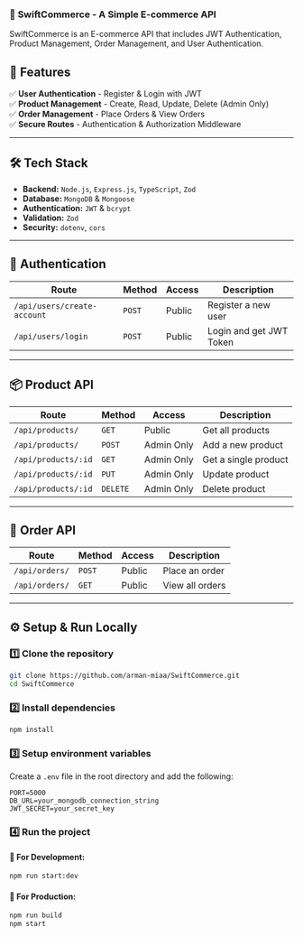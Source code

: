 

### 📌 **SwiftCommerce - A Simple E-commerce API**  

SwiftCommerce is an E-commerce API that includes JWT Authentication, Product Management, Order Management, and User Authentication.

## 🚀 **Features**  
✅ **User Authentication** - Register & Login with JWT  
✅ **Product Management** - Create, Read, Update, Delete (Admin Only)  
✅ **Order Management** - Place Orders & View Orders  
✅ **Secure Routes** - Authentication & Authorization Middleware  

---

## 🛠 **Tech Stack**  

- **Backend:** `Node.js`, `Express.js`, `TypeScript`, `Zod`  
- **Database:** `MongoDB` & `Mongoose`  
- **Authentication:** `JWT` & `bcrypt`  
- **Validation:** `Zod`  
- **Security:** `dotenv`, `cors`  

---


## 🔑 **Authentication**  

| Route             | Method | Access     | Description       |
|------------------|--------|------------|-------------------|
| `/api/users/create-account` | `POST` | Public | Register a new user |
| `/api/users/login` | `POST` | Public | Login and get JWT Token |

---

## 📦 **Product API**  

| Route             | Method | Access     | Description       |
|------------------|--------|------------|-------------------|
| `/api/products/` | `GET` | Public | Get all products |
| `/api/products/` | `POST` | Admin Only | Add a new product |
| `/api/products/:id` | `GET` | Admin Only | Get a single product |
| `/api/products/:id` | `PUT` | Admin Only | Update product |
| `/api/products/:id` | `DELETE` | Admin Only | Delete product |

---

## 📑 **Order API**  

| Route             | Method | Access     | Description       |
|------------------|--------|------------|-------------------|
| `/api/orders/` | `POST` | Public | Place an order |
| `/api/orders/` | `GET` | Public | View all orders |

---

## ⚙️ **Setup & Run Locally**  

### **1️⃣ Clone the repository**  
```bash
git clone https://github.com/arman-miaa/SwiftCommerce.git
cd SwiftCommerce
```

### **2️⃣ Install dependencies**  
```bash
npm install
```

### **3️⃣ Setup environment variables**  
Create a `.env` file in the root directory and add the following:  
```env
PORT=5000
DB_URL=your_mongodb_connection_string
JWT_SECRET=your_secret_key
```

### **4️⃣ Run the project**  
#### 🚀 **For Development:**  
```bash
npm run start:dev
```
#### 🚀 **For Production:**  
```bash
npm run build
npm start
```
